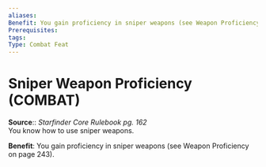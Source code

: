 ```yaml
---
aliases: 
Benefit: You gain proficiency in sniper weapons (see Weapon Proficiency on page 243).
Prerequisites: 
tags: 
Type: Combat Feat
---
```


# Sniper Weapon Proficiency (COMBAT)

**Source**:: _Starfinder Core Rulebook pg. 162_  
You know how to use sniper weapons.

**Benefit**: You gain proficiency in sniper weapons (see Weapon Proficiency on page 243).
